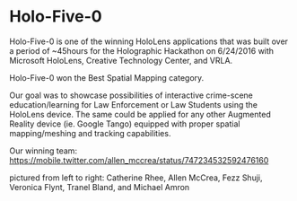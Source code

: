 # Holo-Five-0

Holo-Five-0 is one of the winning HoloLens applications that was built over a period of ~45hours for the Holographic Hackathon on 6/24/2016 with Microsoft HoloLens, Creative Technology Center, and VRLA.

Holo-Five-0 won the Best Spatial Mapping category.

Our goal was to showcase possibilities of interactive crime-scene education/learning for Law Enforcement or Law Students using the HoloLens device. The same could be applied for any other Augmented Reality device (ie. Google Tango) equipped with proper spatial mapping/meshing and tracking capabilities.

Our winning team:
https://mobile.twitter.com/allen_mccrea/status/747234532592476160

pictured from left to right: Catherine Rhee, Allen McCrea, Fezz Shuji, Veronica Flynt, Tranel Bland, and Michael Amron
